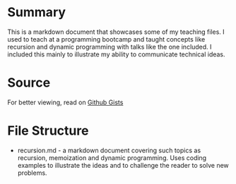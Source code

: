 # Summary

This is a markdown document that showcases some of my teaching files. I used to teach at a programming bootcamp and taught concepts like recursion and dynamic programming with talks like the one included. I included this mainly to illustrate my ability to communicate technical ideas.

# Source

For better viewing, read on [Github Gists](https://gist.github.com/kaizerroll/1a5c00979332a4d288df82f9f758d219#file-recursion-review-md)

# File Structure

- recursion.md - a markdown document covering such topics as recursion, memoization and dynamic programming. Uses coding examples to illustrate the ideas and to challenge the reader to solve new problems.
